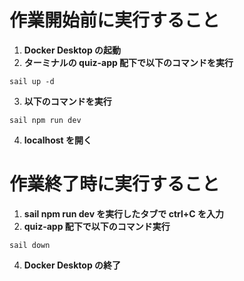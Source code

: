 # 作業開始前に実行すること

1. **Docker Desktop の起動**
2. **ターミナルの quiz-app 配下で以下のコマンドを実行**

```
sail up -d
```

3. **以下のコマンドを実行**

```
sail npm run dev
```

4. **localhost を開く**

# 作業終了時に実行すること

1. **sail npm run dev を実行したタブで ctrl+C を入力**
2. **quiz-app 配下で以下のコマンド実行**

```
sail down
```

4. **Docker Desktop の終了**
